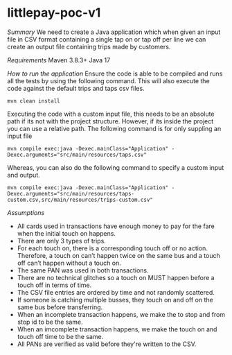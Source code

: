 # littlepay-poc-v1
*Summary*
We need to create a Java application which when given an input file in CSV format containing a single tap on or tap off per line we can create an output file containing trips made by customers.

*Requirements*
Maven 3.8.3+
Java 17

*How to run the application*
Ensure the code is able to be compiled and runs all the tests by using the following command. This will also execute the code against the default trips and taps csv files.

`mvn clean install`

Executing the code with a custom input file, this needs to be an absolute path if its not with the project structure. However, if its inside the project you can use a relative path. The following command is for only suppling an input file

`mvn compile exec:java -Dexec.mainClass="Application" -Dexec.arguments="src/main/resources/taps.csv"`

Whereas, you can also do the following command to specify a custom input and output.

`mvn compile exec:java -Dexec.mainClass="Application" -Dexec.arguments="src/main/resources/taps-custom.csv,src/main/resources/trips-custom.csv"`



*Assumptions*
 - All cards used in transactions have enough money to pay for the fare when the initial touch on happens.
 - There are only 3 types of trips.
 - For each touch on, there is a corresponding touch off or no action. Therefore, a touch on can’t happen twice on the same bus and a touch off can’t happen without a touch on.
 - The same PAN was used in both transactions.
 - There are no technical glitches so a touch on MUST happen before a touch off in terms of time.
 - The CSV file entries are ordered by time and not randomly scattered.
 - If someone is catching multiple busses, they touch on and off on the same bus before transferring.
 - When an incomplete transaction happens, we make the to stop and from stop id to be the same.
 - When an imcomplete transaction happens, we make the touch on and touch off time to be the same.
 - All PANs are verified as valid before they're written to the CSV.
